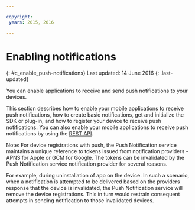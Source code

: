 ```yaml
---

copyright:
 years: 2015, 2016

---
```


# Enabling notifications
{: #c_enable_push-notifications}
Last updated: 14 June 2016
{: .last-updated}

You can enable applications to receive and send push notifications to your devices.

This section describes how to enable your mobile applications to receive push notifications, how to create basic notifications, get and initialize the SDK or plug-in, and how to register your device to receive push notifications. You can also enable your mobile applications to receive push notifications by using the [REST API](t_restapi.html).

Note: For device registrations with push, the Push Notification service maintains a unique reference to tokens issued from notification providers -
APNS for Apple or GCM for Google. The tokens can be invalidated by the Push Notification service notification provider for several reasons. 

For example, during uninstallation of app on the device. In such a scenario, when a notification is attempted to be delivered based on the providers response that the device is invalidated, the Push Notification service will remove the device registrations. This in turn would restrain consequent attempts in sending notification to those invalidated devices.

